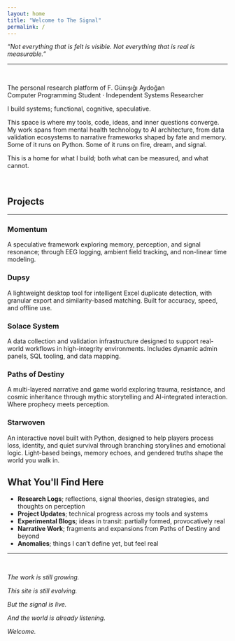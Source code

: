 ```yaml
---
layout: home
title: "Welcome to The Signal"
permalink: /
---
```


<em>“Not everything that is felt is visible. Not everything that is real is measurable.”</em>
<hr>

<br>

<p>The personal research platform of F. Günışığı Aydoğan<br>
Computer Programming Student · Independent Systems Researcher</p>

<p>I build systems; functional, cognitive, speculative.</p>

<p>This space is where my tools, code, ideas, and inner questions converge. My work spans from mental health technology to AI architecture, from data validation ecosystems to narrative frameworks shaped by fate and memory. Some of it runs on Python. Some of it runs on fire, dream, and signal.</p>

<p>This is a home for what I build; both what can be measured, and what cannot.</p>

<br>

<h2><strong>Projects</strong></h2>
<hr>
<p></p>
<h3><strong>Momentum</strong></h3>
A speculative framework exploring memory, perception, and signal resonance; through EEG logging, ambient field tracking, and non-linear time modeling.
<p></p>
<h3><strong>Dupsy</strong></h3>
A lightweight desktop tool for intelligent Excel duplicate detection, with granular export and similarity-based matching. Built for accuracy, speed, and offline use.
<p></p>
<h3><strong>Solace System</strong></h3>
A data collection and validation infrastructure designed to support real-world workflows in high-integrity environments. Includes dynamic admin panels, SQL tooling, and data mapping.
<p></p>
<h3><strong>Paths of Destiny</strong></h3>
A multi-layered narrative and game world exploring trauma, resistance, and cosmic inheritance through mythic storytelling and AI-integrated interaction. Where prophecy meets perception.
<p></p>
<h3><strong>Starwoven</strong></h3>
An interactive novel built with Python, designed to help players process loss, identity, and quiet survival through branching storylines and emotional logic. Light-based beings, memory echoes, and gendered truths shape the world you walk in.


<br>

<h2><strong>What You'll Find Here</strong></h2>

<ul>
  <li><strong>Research Logs</strong>; reflections, signal theories, design strategies, and thoughts on perception</li>
  <li><strong>Project Updates</strong>; technical progress across my tools and systems</li>
  <li><strong>Experimental Blogs</strong>; ideas in transit: partially formed, provocatively real</li>
  <li><strong>Narrative Work</strong>; fragments and expansions from Paths of Destiny and beyond</li>
  <li><strong>Anomalies</strong>; things I can’t define yet, but feel real</li>
</ul>
<hr>

<br>

<p><em>The work is still growing.</em></p>
<p><em>This site is still evolving.</em></p>
<p><em>But the signal is live.</em></p>
<p><em>And the world is already listening.</em></p>
<p><em>Welcome.</em></p>

<br>
